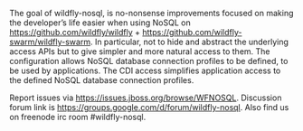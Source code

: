The goal of wildfly-nosql, is no-nonsense improvements focused on making the developer’s life easier when using NoSQL on https://github.com/wildfly/wildfly + https://github.com/wildfly-swarm/wildfly-swarm. In particular, not to hide and abstract the underlying access APIs but to give simpler and more natural access to them. The configuration allows NoSQL database connection profiles to be defined, to be used by applications. The CDI access simplifies application access to the defined NoSQL database connection profiles.

Report issues via https://issues.jboss.org/browse/WFNOSQL.  Discussion forum link is https://groups.google.com/d/forum/wildfly-nosql.  Also find us on freenode irc room #wildfly-nosql.

